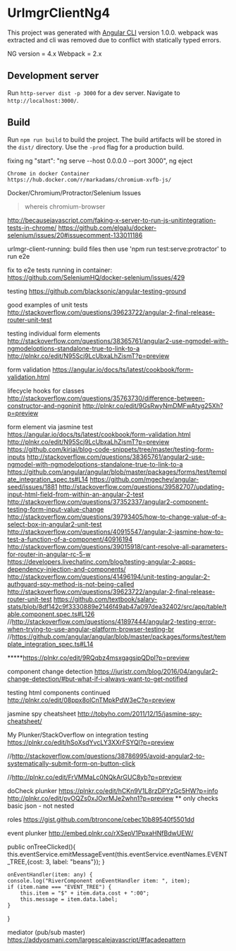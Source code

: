 # UrlmgrClientNg4

This project was generated with [Angular CLI](https://github.com/angular/angular-cli) version 1.0.0. webpack was extracted and cli was removed due to conflict with statically typed errors.

NG version = 4.x
Webpack = 2.x

## Development server

Run `http-server dist -p 3000` for a dev server. Navigate to `http://localhost:3000/`. 

## Build

Run `npm run build` to build the project. The build artifacts will be stored in the `dist/` directory. Use the `-prod` flag for a production build.

fixing ng
    "start": "ng serve --host 0.0.0.0 --port 3000",
    ng eject

    Chrome in docker Container
    https://hub.docker.com/r/markadams/chromium-xvfb-js/


Docker/Chromium/Protractor/Selenium Issues
> whereis chromium-browser

http://becausejavascript.com/faking-x-server-to-run-js-unitintegration-tests-in-chrome/
https://github.com/elgalu/docker-selenium/issues/20#issuecomment-133011186


urlmgr-client-running:
build files then use 'npm run test:serve:protractor' to run e2e

fix to e2e tests running in container:
https://github.com/SeleniumHQ/docker-selenium/issues/429

testing
https://github.com/blacksonic/angular-testing-ground

good examples of unit tests
http://stackoverflow.com/questions/39623722/angular-2-final-release-router-unit-test

testing individual form elements
http://stackoverflow.com/questions/38365761/angular2-use-ngmodel-with-ngmodeloptions-standalone-true-to-link-to-a
http://plnkr.co/edit/N95Scj9LcUbxaLhZismT?p=preview

form validation
https://angular.io/docs/ts/latest/cookbook/form-validation.html

lifecycle hooks for classes
http://stackoverflow.com/questions/35763730/difference-between-constructor-and-ngoninit
http://plnkr.co/edit/9GsRwyNmDMFwAtyg25Xh?p=preview

form element via jasmine test 
https://angular.io/docs/ts/latest/cookbook/form-validation.html
http://plnkr.co/edit/N95Scj9LcUbxaLhZismT?p=preview
https://github.com/kirjai/blog-code-snippets/tree/master/testing-form-inputs
http://stackoverflow.com/questions/38365761/angular2-use-ngmodel-with-ngmodeloptions-standalone-true-to-link-to-a
https://github.com/angular/angular/blob/master/packages/forms/test/template_integration_spec.ts#L14
https://github.com/mgechev/angular-seed/issues/1881
http://stackoverflow.com/questions/39582707/updating-input-html-field-from-within-an-angular-2-test
http://stackoverflow.com/questions/37352337/angular2-component-testing-form-input-value-change
http://stackoverflow.com/questions/39793405/how-to-change-value-of-a-select-box-in-angular2-unit-test
http://stackoverflow.com/questions/40915547/angular-2-jasmine-how-to-test-a-function-of-a-component/40916194
http://stackoverflow.com/questions/39015918/cant-resolve-all-parameters-for-router-in-angular-rc-5-w
https://developers.livechatinc.com/blog/testing-angular-2-apps-dependency-injection-and-components/
http://stackoverflow.com/questions/41496194/unit-testing-angular-2-authguard-spy-method-is-not-being-called
http://stackoverflow.com/questions/39623722/angular-2-final-release-router-unit-test
https://github.com/textbook/salary-stats/blob/8df142c9f3330889e2146f49ab47a097dea32402/src/app/table/table.component.spec.ts#L126
//http://stackoverflow.com/questions/41897444/angular2-testing-error-when-trying-to-use-angular-platform-browser-testing-br
//https://github.com/angular/angular/blob/master/packages/forms/test/template_integration_spec.ts#L14

*****https://plnkr.co/edit/9RQqbz4msxgagsipQDpl?p=preview

component change detection
https://juristr.com/blog/2016/04/angular2-change-detection/#but-what-if-i-always-want-to-get-notified

testing html components continued
http://plnkr.co/edit/08ppx8olCnTMpkPdW3eC?p=preview

jasmine spy cheatsheet
http://tobyho.com/2011/12/15/jasmine-spy-cheatsheet/

My Plunker/StackOverflow on integration testing
https://plnkr.co/edit/hSoXsdYvcLY3XXrFSYQl?p=preview

//http://stackoverflow.com/questions/38786995/avoid-angular2-to-systematically-submit-form-on-button-click
  
//http://plnkr.co/edit/FrVMMaLc0NQkArGUC8yb?p=preview

doCheck plunker
https://plnkr.co/edit/hCKn9V1L8rzDPYzGc5HW?p=info
http://plnkr.co/edit/pvOQZs0xJOxrMJe2whn1?p=preview
** only checks basic json - not nested

roles
https://gist.github.com/btroncone/cebec10b89540f5501dd

event plunker
http://embed.plnkr.co/rXSepV1PpxaHNfBdwUEW/

  public onTreeClicked(){
     this.eventService.emitMessageEvent(this.eventService.eventNames.EVENT_TREE,{cost: 3, label: "beans"});
  }

    onEventHandler(item: any) {
    console.log("RiverComponent onEventHandler item: ", item);
    if (item.name === "EVENT_TREE") {
        this.item = "$" + item.data.cost + ":00";
        this.message = item.data.label;
    }
 
  }

  mediator (pub/sub master)
  https://addyosmani.com/largescalejavascript/#facadepattern